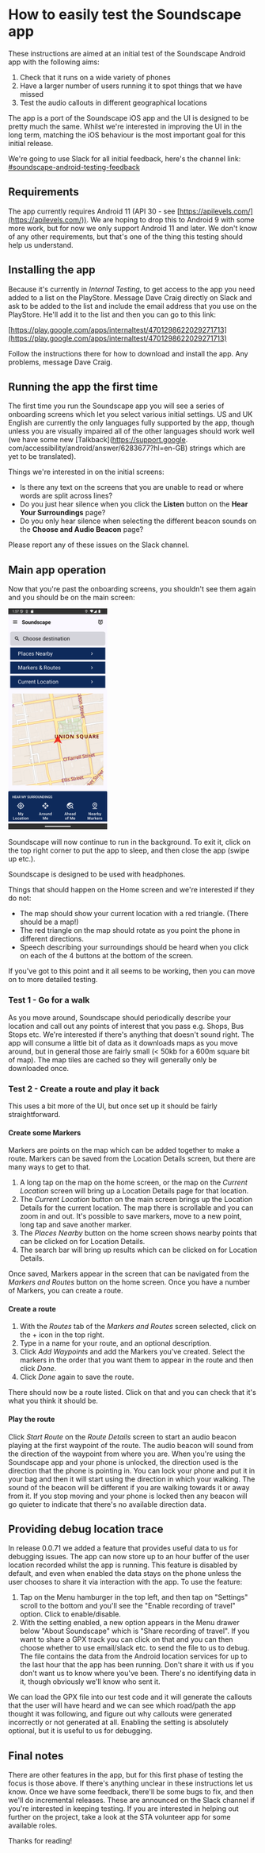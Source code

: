 # How to easily test the Soundscape app
These instructions are aimed at an initial test of the Soundscape Android app with the following 
aims:

1. Check that it runs on a wide variety of phones
1. Have a larger number of users running it to spot things that we have missed
1. Test the audio callouts in different geographical locations

The app is a port of the Soundscape iOS app and the UI is designed to be pretty much the same.
Whilst we're interested in improving the UI in the long term, matching the iOS behaviour is the 
most important goal for this initial release.

We're going to use Slack for all initial feedback, here's the channel link:
[#soundscape-android-testing-feedback](https://scottishtecharmy.slack.com/archives/C08HJBFPN8N)

## Requirements
The app currently requires Android 11 (API 30 - see [https://apilevels.com/](https://apilevels.com/)). We are hoping to drop this to Android 9 with some more work, but for now we only support Android 11 and later.
We don't know of any other requirements, but that's one of the thing this testing should help us understand.

## Installing the app
Because it's currently in _Internal Testing_, to get access to the app you need added to a list 
on the PlayStore. Message Dave Craig directly on Slack and ask to be added to the list and include the 
email address that you use on the PlayStore. He'll add it to the list and then you can go to 
this link:

[https://play.google.com/apps/internaltest/4701298622029271713](https://play.google.com/apps/internaltest/4701298622029271713)

Follow the instructions there for how to download and install the app. Any problems, message 
Dave Craig.

## Running the app the first time
The first time you run the Soundscape app you will see a series of onboarding screens which let 
you select various initial settings. US and UK English are currently the only languages fully 
supported by the app, though unless you are visually impaired all of the other languages should 
work well (we have some new [Talkback](https://support.google.
com/accessibility/android/answer/6283677?hl=en-GB) strings which are yet to be translated).

Things we're interested in on the initial screens:

* Is there any text on the screens that you are unable to read or where words are split across 
  lines?
* Do you just hear silence when you click the **Listen** button on the **Hear Your 
  Surroundings** page?
* Do you only hear silence when selecting the different beacon sounds on the **Choose and Audio 
  Beacon** page?

Please report any of these issues on the Slack channel.

## Main app operation
Now that you're past the onboarding screens, you shouldn't see them again and you should be on 
the main screen:

<img src="home-screen.png" alt="Soundscape Home Screen" width="200px"/>


Soundscape will now continue to run in the background. To exit it, click on the top right corner 
to put the app to sleep, and then close the app (swipe up etc.).

Soundscape is designed to be used with headphones.

Things that should happen on the Home screen and we're interested if they do not:

* The map should show your current location with a red triangle. (There should be a map!)
* The red triangle on the map should rotate as you point the phone in different directions.
* Speech describing your surroundings should be heard when you click on each of the 4 buttons at 
  the bottom of the screen.

If you've got to this point and it all seems to be working, then you can move on to more 
detailed testing.

### Test 1 - Go for a walk
As you move around, Soundscape should periodically describe your location and call out any 
points of interest that you pass e.g. Shops, Bus Stops etc. We're interested if there's anything 
that doesn't sound right. The app will consume a little bit of data as it downloads maps as you 
move around, but in general those are fairly small (< 50kb for a 600m square bit of map). The 
map tiles are cached so they will generally only be downloaded once.

### Test 2 - Create a route and play it back
This uses a bit more of the UI, but once set up it should be fairly straightforward.
#### Create some Markers
Markers are points on the map which can be added together to make a route. Markers can be saved from
the Location Details screen, but there are many ways to get to that.
1. A long tap on the map on the home screen, or the map on the _Current Location_ screen will bring 
   up a Location Details page for that location.
1. The _Current Location_ button on the main screen brings up the Location Details for the 
   current location. The map there is scrollable and you can zoom in and out. It's possible to 
   save markers, move to a new point, long tap and save another marker.
1. The _Places Nearby_ button on the home screen shows nearby points that can be clicked on for 
   Location Details.
1. The search bar will bring up results which can be clicked on for Location Details.

Once saved, Markers appear in the screen that can be navigated from the _Markers and Routes_ 
button on the home screen. Once you have a number of Markers, you can create a route.

#### Create a route
1. With the _Routes_ tab of the _Markers and Routes_ screen selected, click on the + icon in the 
   top right. 
1. Type in a name for your route, and an optional description.
1. Click _Add Waypoints_ and add the Markers you've created. Select the markers in the order 
   that you want them to appear in the route and then click _Done_.
1. Click _Done_ again to save the route.

There should now be a route listed. Click on that and you can check that it's what you think it 
should be.

#### Play the route
Click _Start Route_ on the _Route Details_ screen to start an audio beacon playing at the first 
waypoint of the route. The audio beacon will sound from the direction of the waypoint from where 
you are. When you're using the Soundscape app and your phone is unlocked, the direction used is 
the direction that the phone is pointing in. You can lock your phone and put it in your bag and 
then it will start using the direction in which your walking. The sound of the beacon will be
different if you are walking towards it or away from it. If you stop moving and your phone is 
locked then any beacon will go quieter to indicate that there's no available direction data.

## Providing debug location trace
In release 0.0.71 we added a feature that provides useful data to us for debugging issues.  The app can now store up to an hour buffer of the user location recorded whilst the app is running. This feature is disabled by default, and even when enabled the data stays on the phone unless the user chooses to share it via interaction with the app. To use the feature:
1. Tap on the Menu hamburger in the top left, and then tap on "Settings" scroll to the bottom and you'll see the "Enable recording of travel" option. Click to enable/disable.
2. With the setting enabled, a new option appears in the Menu drawer below "About Soundscape" which is "Share recording of travel". If you want to share a GPX track you can click on that and you can then choose whether to use email/slack etc. to send the file to us to debug.
The file contains the data from the Android location services for up to the last hour that the app has been running. Don't share it with us if you don't want us to know where you've been. There's no identifying data in it, though obviously we'll know who sent it.

We can load the GPX file into our test code and it will generate the callouts that the user will have heard and we can see which road/path the app thought it was following, and figure out why callouts were generated incorrectly or not generated at all.
Enabling the setting is absolutely optional, but it is useful to us for debugging.


## Final notes
There are other features in the app, but for this first phase of testing the focus is those 
above. If there's anything unclear in these instructions let us know. Once we have some feedback,
there'll be some bugs to fix, and then we'll do incremental releases. These are announced on the 
Slack channel if you're interested in keeping testing. If you are interested in helping out 
further on the project, take a look at the STA volunteer app for some available roles.

Thanks for reading!